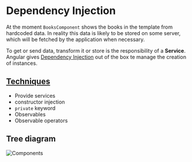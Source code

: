 # Dependency Injection

At the moment `BooksComponent` shows the books in the template from hardcoded data. In reality this data is likely to be stored on some server, which will be fetched by the application when necessary.

To get or send data, transform it or store is the responsibility of a **Service**.
Angular gives [Dependency Injection](https://angular.io/guide/dependency-injection) out of the box te manage the creation of instances.

## [Techniques](https://angular.io/guide/dependency-injection)
* Provide services
* constructor injection
* `private` keyword
* Observables
* Observable operators

## Tree diagram
![Components](/images/4.png)
